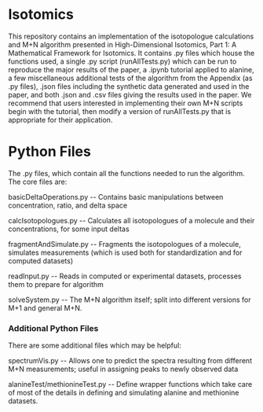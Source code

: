 # Isotomics

This repository contains an implementation of the isotopologue calculations and M+N algorithm presented in High-Dimensional Isotomics, Part 1: A Mathematical Framework for Isotomics. It contains .py files which house the functions used, a single .py script (runAllTests.py) which can be run to reproduce the major results of the paper, a .ipynb tutorial applied to alanine, a few miscellaneous additional tests of the algorithm from the Appendix (as .py files), .json files including the synthetic data generated and used in the paper, and both .json and .csv files giving the results used in the paper. We recommend that users interested in implementing their own M+N scripts begin with the tutorial, then modify a version of runAllTests.py that is appropriate for their application. 

# Python Files

The .py files, which contain all the functions needed to run the algorithm. The core files are:

basicDeltaOperations.py -- Contains basic manipulations between concentration, ratio, and delta space

calcIsotopologues.py -- Calculates all isotopologues of a molecule and their concentrations, for some input deltas

fragmentAndSimulate.py -- Fragments the isotopologues of a molecule, simulates measurements (which is used both for standardization and for computed datasets)

readInput.py -- Reads in computed or experimental datasets, processes them to prepare for algorithm

solveSystem.py -- The M+N algorithm itself; split into different versions for M+1 and general M+N. 

### Additional Python Files ###

There are some additional files which may be helpful:

spectrumVis.py -- Allows one to predict the spectra resulting from different M+N measurements; useful in assigning peaks to newly observed data

alanineTest/methionineTest.py -- Define wrapper functions which take care of most of the details in defining and simulating alanine and methionine datasets.


